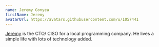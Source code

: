 ```yaml
---
name: Jeremy Gonyea
firstName: Jeremy
avatarUrl: https://avatars.githubusercontent.com/u/1057441
---
```


[Jeremy](https://github.com/jgonyea) is the CTO/ CISO for a local programming company. He lives a simple life with lots of technology added.
